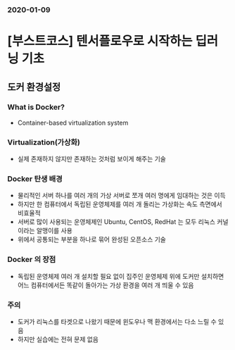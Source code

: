 ### 2020-01-09

# [부스트코스] 텐서플로우로 시작하는 딥러닝 기초

## 도커 환경설정

### What is Docker?

* Container-based virtualization system



### Virtualization(가상화)

* 실제 존재하지 않지만 존재하는 것처럼 보이게 해주는 기술



### Docker 탄생 배경

* 물리적인 서버 하나를 여러 개의 가상 서버로 쪼개 여러 명에게 임대하는 것은 이득
* 하지만 한 컴퓨터에서 독립된 운영체제를 여러 개 돌리는 가상화는 속도 측면에서 비효율적
* 서버로 많이 사용되는 운영체제인 Ubuntu, CentOS, RedHat 는 모두 리눅스 커널이라는 알맹이를 사용
* 위에서 공통되는 부분을 하나로 묶어 완성된 오픈소스 기술



### Docker 의 장점

* 독립된 운영체제 여러 개 설치할 필요 없이 집주인 운영체제 위에 도커만 설치하면 어느 컴퓨터에서든 똑같이 돌아가는 가상 환경을 여러 개 띄울 수 있음



### 주의

* 도커가 리눅스를 타겟으로 나왔기 때문에 윈도우나 맥 환경에서는 다소 느릴 수 있음
* 하지만 실습에는 전혀 문제 없음



